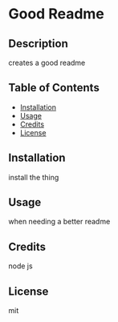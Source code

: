 # Good Readme

## Description 
    
creates a good readme
    
## Table of Contents
    
    
* [Installation](#installation)
* [Usage](#usage)
* [Credits](#credits)
* [License](#license)
    
    
## Installation
    
install the thing
    
## Usage 
    
when needing a better readme
    
## Credits
    
node js
    
## License
    
mit
    
